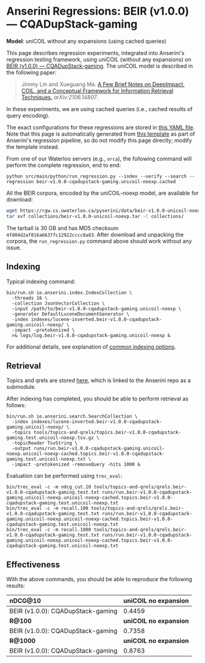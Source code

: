 # Anserini Regressions: BEIR (v1.0.0) &mdash; CQADupStack-gaming

**Model**: uniCOIL without any expansions (using cached queries)

This page describes regression experiments, integrated into Anserini's regression testing framework, using uniCOIL (without any expansions) on [BEIR (v1.0.0) &mdash; CQADupStack-gaming](http://beir.ai/).
The uniCOIL model is described in the following paper:

> Jimmy Lin and Xueguang Ma. [A Few Brief Notes on DeepImpact, COIL, and a Conceptual Framework for Information Retrieval Techniques.](https://arxiv.org/abs/2106.14807) _arXiv:2106.14807_.

In these experiments, we are using cached queries (i.e., cached results of query encoding).

The exact configurations for these regressions are stored in [this YAML file](../../src/main/resources/regression/beir-v1.0.0-cqadupstack-gaming.unicoil-noexp.cached.yaml).
Note that this page is automatically generated from [this template](../../src/main/resources/docgen/templates/beir-v1.0.0-cqadupstack-gaming.unicoil-noexp.cached.template) as part of Anserini's regression pipeline, so do not modify this page directly; modify the template instead.

From one of our Waterloo servers (e.g., `orca`), the following command will perform the complete regression, end to end:

```
python src/main/python/run_regression.py --index --verify --search --regression beir-v1.0.0-cqadupstack-gaming.unicoil-noexp.cached
```

All the BEIR corpora, encoded by the uniCOIL-noexp model, are available for download:

```bash
wget https://rgw.cs.uwaterloo.ca/pyserini/data/beir-v1.0.0-unicoil-noexp.tar -P collections/
tar xvf collections/beir-v1.0.0-unicoil-noexp.tar -C collections/
```

The tarball is 30 GB and has MD5 checksum `4fd04d2af816a6637fc12922cccc8a83`.
After download and unpacking the corpora, the `run_regression.py` command above should work without any issue.

## Indexing

Typical indexing command:

```
bin/run.sh io.anserini.index.IndexCollection \
  -threads 16 \
  -collection JsonVectorCollection \
  -input /path/to/beir-v1.0.0-cqadupstack-gaming.unicoil-noexp \
  -generator DefaultLuceneDocumentGenerator \
  -index indexes/lucene-inverted.beir-v1.0.0-cqadupstack-gaming.unicoil-noexp/ \
  -impact -pretokenized \
  >& logs/log.beir-v1.0.0-cqadupstack-gaming.unicoil-noexp &
```

For additional details, see explanation of [common indexing options](../../docs/common-indexing-options.md).

## Retrieval

Topics and qrels are stored [here](https://github.com/castorini/anserini-tools/tree/master/topics-and-qrels), which is linked to the Anserini repo as a submodule.

After indexing has completed, you should be able to perform retrieval as follows:

```
bin/run.sh io.anserini.search.SearchCollection \
  -index indexes/lucene-inverted.beir-v1.0.0-cqadupstack-gaming.unicoil-noexp/ \
  -topics tools/topics-and-qrels/topics.beir-v1.0.0-cqadupstack-gaming.test.unicoil-noexp.tsv.gz \
  -topicReader TsvString \
  -output runs/run.beir-v1.0.0-cqadupstack-gaming.unicoil-noexp.unicoil-noexp-cached.topics.beir-v1.0.0-cqadupstack-gaming.test.unicoil-noexp.txt \
  -impact -pretokenized -removeQuery -hits 1000 &
```

Evaluation can be performed using `trec_eval`:

```
bin/trec_eval -c -m ndcg_cut.10 tools/topics-and-qrels/qrels.beir-v1.0.0-cqadupstack-gaming.test.txt runs/run.beir-v1.0.0-cqadupstack-gaming.unicoil-noexp.unicoil-noexp-cached.topics.beir-v1.0.0-cqadupstack-gaming.test.unicoil-noexp.txt
bin/trec_eval -c -m recall.100 tools/topics-and-qrels/qrels.beir-v1.0.0-cqadupstack-gaming.test.txt runs/run.beir-v1.0.0-cqadupstack-gaming.unicoil-noexp.unicoil-noexp-cached.topics.beir-v1.0.0-cqadupstack-gaming.test.unicoil-noexp.txt
bin/trec_eval -c -m recall.1000 tools/topics-and-qrels/qrels.beir-v1.0.0-cqadupstack-gaming.test.txt runs/run.beir-v1.0.0-cqadupstack-gaming.unicoil-noexp.unicoil-noexp-cached.topics.beir-v1.0.0-cqadupstack-gaming.test.unicoil-noexp.txt
```

## Effectiveness

With the above commands, you should be able to reproduce the following results:

| **nDCG@10**                                                                                                  | **uniCOIL no expansion**|
|:-------------------------------------------------------------------------------------------------------------|-------------------------|
| BEIR (v1.0.0): CQADupStack-gaming                                                                            | 0.4459                  |
| **R@100**                                                                                                    | **uniCOIL no expansion**|
| BEIR (v1.0.0): CQADupStack-gaming                                                                            | 0.7358                  |
| **R@1000**                                                                                                   | **uniCOIL no expansion**|
| BEIR (v1.0.0): CQADupStack-gaming                                                                            | 0.8763                  |
